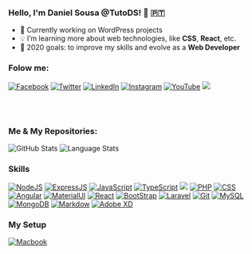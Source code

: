 [website]: https://daniel-sousa.com
[facebook]: https://facebook.com/dsousa_12
[twitter]: https://twitter.com/tutods
[youtube]: https://youtube.com/tutods2014
[instagram]: https://instagram.com/tutods2014
[linkedin]: https://www.linkedin.com/in/daniel-sousa-tutods/
[gitlab]: https://gitlab.com/jdaniel.asousa


### Hello, I'm **Daniel Sousa** @TutoDS! 👋 🇵🇹

-   🔭 Currently working on WordPress projects
-   💡 I’m learning more about web technologies, like **CSS**, **React**, etc.
-   🥅 2020 goals: to improve my skills and evolve as a **Web Developer**

### Folow me:

<p>
<!-- [<img align="left" alt="codeSTACKr.com" width="22px" src="https://raw.githubusercontent.com/iconic/open-iconic/master/svg/globe.svg" />][website] -->

[<img src="https://img.shields.io/badge/Facebook%20-%232671E5.svg?&style=for-the-badge&logo=Facebook&logoColor=white" alt="Facebook"/>][facebook]
[<img src="https://img.shields.io/badge/Twitter%20-%231DA1F2.svg?&style=for-the-badge&logo=Twitter&logoColor=white" alt="Twitter"/>][twitter]
[<img src="https://img.shields.io/badge/LinkedIn%20-%230077B5.svg?&style=for-the-badge&logo=linkedin&logoColor=white" alt="LinkedIn"/>][linkedin]
[<img src="https://img.shields.io/badge/Instagram%20-%23E4405F.svg?&style=for-the-badge&logo=Instagram&logoColor=white" alt="Instagram"/>][instagram]
[<img src="https://img.shields.io/badge/YouTube%20-%23FF0000.svg?&style=for-the-badge&logo=YouTube&logoColor=white" alt="YouTube"/>][youtube]
[<img src="https://img.shields.io/badge/Gitlab%20-%23181717.svg?&style=for-the-badge&logo=gitlab&logoColor=white"/>][gitlab]
</p>

<br/>
<br/>

### Me & My Repositories:

<img alt="GitHub Stats" src="https://github-readme-stats.vercel.app/api?username=TutoDS&show_icons=true&hide_border=true&theme=dark" />


<img alt="Language Stats" src="https://github-readme-stats.vercel.app/api/top-langs/?username=TutoDS&layout=compact&theme=dark&hide_border=true" />



### Skills

<p>
  <a href="#"><img src="https://img.shields.io/badge/node.js%20-%2343853D.svg?&style=for-the-badge&logo=node.js&logoColor=white" alt="NodeJS" /></a>
  <a href="#"><img src="https://img.shields.io/badge/express.js%20-%23404d59.svg?&style=for-the-badge" alt="ExpressJS"/></a>
  <a href="#"><img src="https://img.shields.io/badge/javascript%20-%23323330.svg?&style=for-the-badge&logo=javascript&logoColor=%23F7DF1E" alt="JavaScript" /></a>
  <a href="#"><img src="https://img.shields.io/badge/typescript%20-%23007ACC.svg?&style=for-the-badge&logo=typescript&logoColor=white" alt="TypeScript" /></a>
  <a href="#"><img src="https://img.shields.io/badge/html5%20-%23E34F26.svg?&style=for-the-badge&logo=html5&logoColor=white" akt="HTML"/></a>
  <a href="#"><img src="https://img.shields.io/badge/php-%23777BB4.svg?&style=for-the-badge&logo=php&logoColor=white" alt="PHP"/></a>
  <a href="#"><img src="https://img.shields.io/badge/css3%20-%231572B6.svg?&style=for-the-badge&logo=css3&logoColor=white" alt="CSS"/></a>
  <a href="#"><img src="https://img.shields.io/badge/angular%20-%23DD0031.svg?&style=for-the-badge&logo=angular&logoColor=white" alt="Angular"/></a>
  <a href="#"><img src="https://img.shields.io/badge/material%20ui%20-%230081CB.svg?&style=for-the-badge&logo=material-ui&logoColor=white" alt="MaterialUI"/></a>
  <a href="#"><img src="https://img.shields.io/badge/react%20-%2320232a.svg?&style=for-the-badge&logo=react&logoColor=%2361DAFB" alt="React"/></a>
  <a href="#"><img src="https://img.shields.io/badge/bootstrap%20-%23563D7C.svg?&style=for-the-badge&logo=bootstrap&logoColor=white" alt="BootStrap"/></a>
  <a href="#"><img src="https://img.shields.io/badge/laravel%20-%23FF2D20.svg?&style=for-the-badge&logo=laravel&logoColor=white" alt="Laravel"/></a>
  <a href="#"><img src="https://img.shields.io/badge/git%20-%23F05033.svg?&style=for-the-badge&logo=git&logoColor=white" alt="Git"/></a>
  <a href="#"><img src="https://img.shields.io/badge/mysql-%230081CB.svg?&style=for-the-badge&logo=mysql&logoColor=white" alt="MySQL" /></a>
  <a href="#"><img src ="https://img.shields.io/badge/MongoDB-%234ea94b.svg?&style=for-the-badge&logo=mongodb&logoColor=white" alt="MongoDB"/></a>
  <a href="#"><img src="https://img.shields.io/badge/markdown-%23000000.svg?&style=for-the-badge&logo=markdown&logoColor=white" alt="Markdow"/></a>
  <a href="#"><img src="https://img.shields.io/badge/adobe%20xd%20-%23FF26BE.svg?&style=for-the-badge&logo=adobe%20xd&logoColor=white" alt="Adobe XD"/></a>
</p>


### My Setup

<p>
<a href="#"><img src="https://img.shields.io/badge/apple-macbook%20pro%2013%22-%23999999.svg?&style=for-the-badge&logo=apple&logoColor=white" alt="Macbook"></a>
</p>
